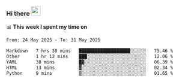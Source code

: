 ### Hi there <a href="https://www.gautamkrishnar.com/"><img src="https://media.giphy.com/media/hvRJCLFzcasrR4ia7z/giphy.gif" width="25px"></a>

📊 **This week I spent my time on**

<!--START_SECTION:waka-->

```txt
From: 24 May 2025 - To: 31 May 2025

Markdown   7 hrs 30 mins   ███████████████████░░░░░░   75.46 %
Other      1 hr 12 mins    ███░░░░░░░░░░░░░░░░░░░░░░   12.06 %
YAML       38 mins         █▓░░░░░░░░░░░░░░░░░░░░░░░   06.39 %
HTML       13 mins         ▓░░░░░░░░░░░░░░░░░░░░░░░░   02.34 %
Python     9 mins          ▒░░░░░░░░░░░░░░░░░░░░░░░░   01.65 %
```

<!--END_SECTION:waka-->
